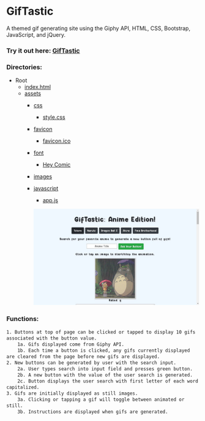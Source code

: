 # GifTastic
A themed gif generating site using the Giphy API, HTML, CSS, Bootstrap, JavaScript, and jQuery. 

### Try it out here: [GifTastic](https://curtislane.github.io/GifTastic/)

### Directories:
* Root
    * [index.html](./index.html)
    * [assets](./assets)
        * [css](./assets/css)
            * [style.css](./assets/css/style.css)
        * [favicon](.assets/favicon)
            * [favicon.ico](./assets/favicon/favicon.ico)
        * [font](./assets/font)
            * [Hey Comic](./assets/font/hey_comic)
        * [images](./assets/images)
        * [javascript](./assets/javascript)
            * [app.js](./assets/javascript/app.js)

            ![picture](assets/images/gifTastic.jpg)


### Functions: 
    1. Buttons at top of page can be clicked or tapped to display 10 gifs associated with the button value.
        1a. Gifs displayed come from Giphy API.
        1b. Each time a button is clicked, any gifs currently displayed are cleared from the page before new gifs are displayed.
    2. New buttons can be generated by user with the search input.
        2a. User types search into input field and presses green button.
        2b. A new button with the value of the user search is generated.
        2c. Button displays the user search with first letter of each word capitalized.
    3. Gifs are initially displayed as still images.
        3a. Clicking or tapping a gif will toggle between animated or still.
        3b. Instructions are displayed when gifs are generated. 